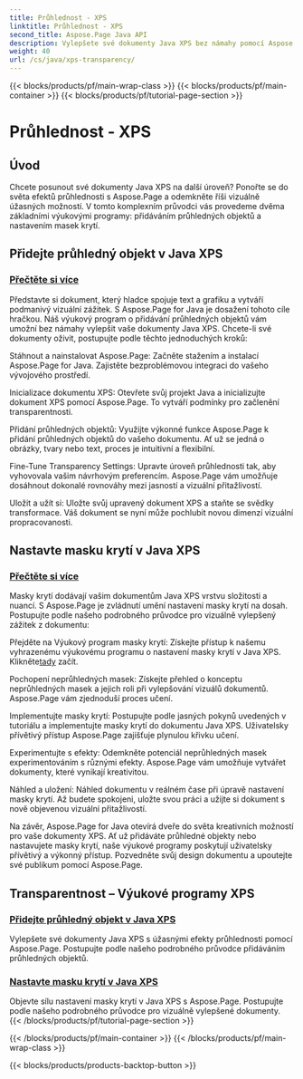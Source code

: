 ```yaml
---
title: Průhlednost - XPS
linktitle: Průhlednost - XPS
second_title: Aspose.Page Java API
description: Vylepšete své dokumenty Java XPS bez námahy pomocí Aspose.Page. Naučte se přidávat průhledné objekty a nastavovat masky krytí v našich kurzech pro vylepšené vizuální efekty.
weight: 40
url: /cs/java/xps-transparency/
---
```


{{< blocks/products/pf/main-wrap-class >}}
{{< blocks/products/pf/main-container >}}
{{< blocks/products/pf/tutorial-page-section >}}

# Průhlednost - XPS

## Úvod

Chcete posunout své dokumenty Java XPS na další úroveň? Ponořte se do světa efektů průhlednosti s Aspose.Page a odemkněte říši vizuálně úžasných možností. V tomto komplexním průvodci vás provedeme dvěma základními výukovými programy: přidáváním průhledných objektů a nastavením masek krytí.

## Přidejte průhledný objekt v Java XPS
### [Přečtěte si více](./add-transparent-object/)

Představte si dokument, který hladce spojuje text a grafiku a vytváří podmanivý vizuální zážitek. S Aspose.Page for Java je dosažení tohoto cíle hračkou. Náš výukový program o přidávání průhledných objektů vám umožní bez námahy vylepšit vaše dokumenty Java XPS. Chcete-li své dokumenty oživit, postupujte podle těchto jednoduchých kroků:

Stáhnout a nainstalovat Aspose.Page: Začněte stažením a instalací Aspose.Page for Java. Zajistěte bezproblémovou integraci do vašeho vývojového prostředí.

Inicializace dokumentu XPS: Otevřete svůj projekt Java a inicializujte dokument XPS pomocí Aspose.Page. To vytváří podmínky pro začlenění transparentnosti.

Přidání průhledných objektů: Využijte výkonné funkce Aspose.Page k přidání průhledných objektů do vašeho dokumentu. Ať už se jedná o obrázky, tvary nebo text, proces je intuitivní a flexibilní.

Fine-Tune Transparency Settings: Upravte úroveň průhlednosti tak, aby vyhovovala vašim návrhovým preferencím. Aspose.Page vám umožňuje dosáhnout dokonalé rovnováhy mezi jasností a vizuální přitažlivostí.

Uložit a užít si: Uložte svůj upravený dokument XPS a staňte se svědky transformace. Váš dokument se nyní může pochlubit novou dimenzí vizuální propracovanosti.

## Nastavte masku krytí v Java XPS
### [Přečtěte si více](./set-opacity-mask/)

Masky krytí dodávají vašim dokumentům Java XPS vrstvu složitosti a nuancí. S Aspose.Page je zvládnutí umění nastavení masky krytí na dosah. Postupujte podle našeho podrobného průvodce pro vizuálně vylepšený zážitek z dokumentu:

 Přejděte na Výukový program masky krytí: Získejte přístup k našemu vyhrazenému výukovému programu o nastavení masky krytí v Java XPS. Klikněte[tady](./set-opacity-mask/) začít.

Pochopení neprůhledných masek: Získejte přehled o konceptu neprůhledných masek a jejich roli při vylepšování vizuálů dokumentů. Aspose.Page vám zjednoduší proces učení.

Implementujte masky krytí: Postupujte podle jasných pokynů uvedených v tutoriálu a implementujte masky krytí do dokumentu Java XPS. Uživatelsky přívětivý přístup Aspose.Page zajišťuje plynulou křivku učení.

Experimentujte s efekty: Odemkněte potenciál neprůhledných masek experimentováním s různými efekty. Aspose.Page vám umožňuje vytvářet dokumenty, které vynikají kreativitou.

Náhled a uložení: Náhled dokumentu v reálném čase při úpravě nastavení masky krytí. Až budete spokojeni, uložte svou práci a užijte si dokument s nově objevenou vizuální přitažlivostí.

Na závěr, Aspose.Page for Java otevírá dveře do světa kreativních možností pro vaše dokumenty XPS. Ať už přidáváte průhledné objekty nebo nastavujete masky krytí, naše výukové programy poskytují uživatelsky přívětivý a výkonný přístup. Pozvedněte svůj design dokumentu a upoutejte své publikum pomocí Aspose.Page.
## Transparentnost – Výukové programy XPS
### [Přidejte průhledný objekt v Java XPS](./add-transparent-object/)
Vylepšete své dokumenty Java XPS s úžasnými efekty průhlednosti pomocí Aspose.Page. Postupujte podle našeho podrobného průvodce přidáváním průhledných objektů. 
### [Nastavte masku krytí v Java XPS](./set-opacity-mask/)
Objevte sílu nastavení masky krytí v Java XPS s Aspose.Page. Postupujte podle našeho podrobného průvodce pro vizuálně vylepšené dokumenty.
{{< /blocks/products/pf/tutorial-page-section >}}

{{< /blocks/products/pf/main-container >}}
{{< /blocks/products/pf/main-wrap-class >}}

{{< blocks/products/products-backtop-button >}}
